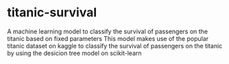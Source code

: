 # titanic-survival
A machine learning model to classify the survival of passengers on the titanic based on fixed parameters
This model makes use of the popular titanic dataset on kaggle to classify the survival of passengers on the titanic by using the desicion tree model on scikit-learn
